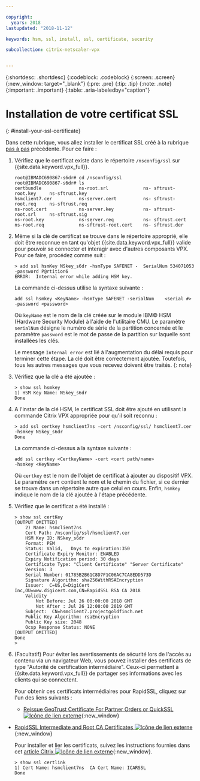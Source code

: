 ```yaml
---

copyright:
  years: 2018
lastupdated: "2018-11-12"

keywords: hsm, ssl, install, ssl, certificate, security

subcollection: citrix-netscaler-vpx


---
```


{:shortdesc: .shortdesc}
{:codeblock: .codeblock}
{:screen: .screen}
{:new_window: target="_blank"}
{:pre: .pre}
{:tip: .tip}
{:note: .note}
{:important: .important}
{:table: .aria-labeledby="caption"}

# Installation de votre certificat SSL
{: #install-your-ssl-certificate}

Dans cette rubrique, vous allez installer le certificat SSL créé à la rubrique [pas à pas](/docs/infrastructure/citrix-netscaler-vpx?topic=citrix-netscaler-vpx-deploying-and-configuring-the-ibm-hardware-security-module-hsm-with-citrix-netscaler-vpx) précédente. Pour ce faire :

1.	Vérifiez que le certificat existe dans le répertoire `/nsconfig/ssl` sur {{site.data.keyword.vpx_full}}.

	```
	root@IBMADC690867-s6dr# cd /nsconfig/ssl
	root@IBMADC690867-s6dr# ls
	certbundle              ns-root.srl             ns-	sftrust-root.key     ns-sftrust.key
	hsmclient7.cer          ns-server.cert          ns-	sftrust-root.req     ns-sftrust.req
	ns-root.cert            ns-server.key           ns-	sftrust-root.srl     ns-sftrust.sig
	ns-root.key             ns-server.req           ns-	sftrust.cert
	ns-root.req             ns-sftrust-root.cert    ns-	sftrust.der
	```

2.	Même si la clé de certificat se trouve dans le répertoire approprié, elle doit être reconnue en tant qu'objet {{site.data.keyword.vpx_full}} valide pour pouvoir se connecter et interagir avec d'autres composants VPX. Pour ce faire, procédez comme suit :

	```
	> add ssl hsmKey NSkey_s6dr -hsmType SAFENET -	SerialNum 534071053 -password P@rtition6
	ERROR:  Internal error while adding HSM key.
	```

	La commande ci-dessus utilise la syntaxe suivante :

	```
	add ssl hsmkey <KeyName> -hsmType SAFENET -serialNum 	<serial #> -password <password>
	```

	Où `keyName` est le nom de la clé créée sur le module IBM© HSM (Hardware Security Module) à l'aide de l'utilitaire CMU. Le paramètre `serialNum` désigne le numéro de série de la partition concernée et le paramètre `password` est le mot de passe de la partition sur laquelle sont installées les clés.

	Le message `Internal error` est lié à l'augmentation du délai requis pour terminer cette étape. La clé doit être correctement ajoutée. Toutefois, tous les autres messages que vous recevez doivent être traités.
  {: note}

3.	Vérifiez que la clé a été ajoutée :

	```
	> show ssl hsmkey
	1) HSM Key Name: NSkey_s6dr
 	Done
	```

4.	A l'instar de la clé HSM, le certificat SSL doit être ajouté en utilisant la commande Citrix VPX appropriée pour qu'il soit reconnu :

	```
	> add ssl certkey hsmclient7ns -cert /nsconfig/ssl/	hsmclient7.cer -hsmkey NSkey_s6dr
	Done
	```

	La commande ci-dessus a la syntaxe suivante :

	```
	add ssl certkey <CertkeyName> -cert <cert path/name>
	-hsmkey <KeyName>
	```

	Où `certkey` est le nom de l'objet de certificat à ajouter au dispositif VPX. Le paramètre `cert` contient le nom et le chemin du fichier, si ce dernier se trouve dans un répertoire autre que celui en cours. Enfin, `hsmkey` indique le nom de la clé ajoutée à l'étape précédente.

5.	Vérifiez que le certificat a été installé :

	```
	> show ssl certKey
	[OUTPUT OMITTED]
		2) Name: hsmclient7ns
		Cert Path: /nsconfig/ssl/hsmclient7.cer
		HSM Key ID: NSkey_s6dr
		Format: PEM
		Status: Valid,   Days to expiration:350
		Certificate Expiry Monitor: ENABLED
		Expiry Notification period: 30 days
		Certificate Type: "Client Certificate" "Server Certificate"
		Version: 3
		Serial Number: 01785B2B61C8D7F1C06AC7CA8EDD573D
		Signature Algorithm: sha256WithRSAEncryption
		Issuer:  C=US,O=DigiCert
	Inc,OU=www.digicert.com,CN=RapidSSL RSA CA 2018
		Validity
			Not Before: Jul 26 00:00:00 2018 GMT
			Not After : Jul 26 12:00:00 2019 GMT
		Subject:  CN=hsmclient7.projectgoldfinch.net
		Public Key Algorithm: rsaEncryption
		Public Key size: 2048
		Ocsp Response Status: NONE
	[OUTPUT OMITTED]
	Done
	>
	```

6.	(Facultatif) Pour éviter les avertissements de sécurité lors de l'accès au contenu via un navigateur Web, vous pouvez installer des certificats de type "Autorité de certification intermédiaire". Ceux-ci permettent à {{site.data.keyword.vpx_full}} de partager ses informations avec les clients qui se connectent.

	Pour obtenir ces certificats intermédiaires pour RapidSSL, cliquez sur l'un des liens suivants :

	* [Reissue GeoTrust Certificate For Partner Orders or QuickSSL ![Icône de lien externe](../../icons/launch-glyph.svg "Icône de lien externe")](https://knowledge.digicert.com/solution/SO5989.html){:new_window}
  * [RapidSSL Intermediate and Root CA Certificates ![Icône de lien externe](../../icons/launch-glyph.svg "Icône de lien externe")](https://knowledge.digicert.com/generalinformation/INFO1548.html#links){:new_window}

	Pour installer et lier les certificats, suivez les instructions fournies dans cet [article Citrix ![Icône de lien externe](../../icons/launch-glyph.svg "Icône de lien externe")](https://support.citrix.com/article/CTX114146){:new_window}.

	```
	> show ssl certlink
	1) Cert Name: hsmclient7ns  CA Cert Name: ICARSSL
	Done
	```

